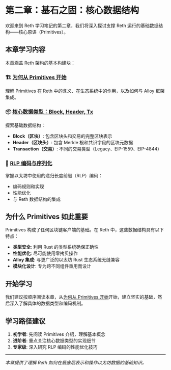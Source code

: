 # 第二章：基石之固：核心数据结构

欢迎来到 Reth 学习笔记的第二章，我们将深入探讨支撑 Reth 运行的基础数据结构——核心原语（Primitives）。

## 本章学习内容

本章涵盖 Reth 架构的基本构建块：

### 🏗️ [为何从 Primitives 开始](./01-introduction-to-primitives)
理解 Primitives 在 Reth 中的含义、在生态系统中的作用，以及如何与 Alloy 框架集成。

### 📦 [核心数据类型：Block, Header, Tx](./02-core-data-types)
探索基础数据结构：
- **Block（区块）**: 包含区块头和交易的完整区块表示
- **Header（区块头）**: 包含 Merkle 根和共识字段的区块元数据
- **Transaction（交易）**: 不同的交易类型（Legacy、EIP-1559、EIP-4844）

### 🔧 [RLP 编码与序列化](./03-rlp-encoding)
掌握以太坊中使用的递归长度前缀（RLP）编码：
- 编码规则和实现
- 性能优化
- 与 Reth 数据结构的集成

## 为什么 Primitives 如此重要

Primitives 构成了任何区块链客户端的基础。在 Reth 中，这些数据结构具有以下特点：

- **类型安全**: 利用 Rust 的类型系统确保正确性
- **性能优化**: 尽可能使用零拷贝操作
- **Alloy 集成**: 与更广泛的以太坊 Rust 生态系统无缝兼容
- **模块化设计**: 专为跨不同组件重用而设计

## 开始学习

我们建议按顺序阅读本章，从[为何从 Primitives 开始](./01-introduction-to-primitives)开始，建立坚实的基础，然后深入了解具体的数据类型和编码机制。

## 学习路径建议

1. **初学者**: 先阅读 Primitives 介绍，理解基本概念
2. **进阶者**: 重点关注核心数据类型的实现细节
3. **专家级**: 深入研究 RLP 编码的性能优化技巧

---

*本章提供了理解 Reth 如何在最底层表示和操作以太坊数据的基础知识。*